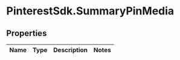 # PinterestSdk.SummaryPinMedia

## Properties

Name | Type | Description | Notes
------------ | ------------- | ------------- | -------------


